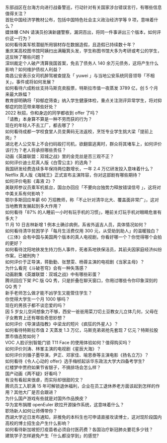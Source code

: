 东部战区在台海方向进行战备警巡，行动针对有关国家涉台错误言行，有哪些信息值得关注？  
首批中国经济学教材公布，包括中国特色社会主义政治经济学等 9 项，意味着什么？  
媒体曝 CNN 请演员扮演新疆警察，漏洞百出，将同一件事讲出三个版本，如何评价这一行为？  
如何看待美军核潜艇所用钢材存在数据造假，且造假已持续数十年？  
重庆某高校图书馆阿姨扫出满簸箕头发，学生称图书馆大多为考研或考公的学生，这反映了哪些问题？  
深圳裁定个人破产清算我国首案，免去了债务人 140 余万元债务，这将产生什么影响？如何维护债权人利益？  
南昌公安表示女司机醉驾被查提及「 yuwei 」与当地公安系统同音领导「不相关」，事件或将如何发展？  
如何看待六成粉丝支持马斯克卖股票，特斯拉市值一夜蒸发 3789 亿，创 5 个月来最大跌幅？  
教育部明确将「抑郁症筛查」纳入学生健康体检，重点关注测评异常学生，将对抑郁症的防范带来哪些好处？  
2022 秋招，你和身边的同学都收到 offer 了吗？  
「请教」本身算不算是一种不劳而获的行为？  
现在的年轻人不去工厂，都去哪了？  
如何看待成都一学校食堂人员变黄码无法返校，烹饪专业学生挑大梁「提前上岗」?  
湖北老人公交车上不会扫码殴打司机，欲翻窗逃离时，群众将其堵车上，如何评价该行为？老人将承担哪些责任？  
动画《英雄联盟：双城之战》里的金克丝是否三观不正？  
如何评价迪士尼真人版《白雪公主》的选角？  
我国研发经费连续多年保持两位数增长，一年 2.4 万亿研发投入意味着什么？  
Netflix 真人版《海贼王》正式宣布主演阵容，你对这部剧有哪些期待？  
如何评价电影《毒液 2》?  
美联邦参议员乘军机抵台，国台办回应「不要向台独势力释放错误信号 」，这将对中美关系有何影响？  
鄂尔多斯回应年薪 60 万招教师，称「不止针对清华北大、覆盖面非常广」，这对当地教育发展起到多大作用？  
如何看待「87% 的人睡前一小时有玩手机的习惯」，睡前关灯玩手机对眼睛危害有多大？  
11 月 10 日吉林新增 1 例本土确诊病例，系省外返吉人员，具体情况如何？  
如何看待清华贫困学子「每月生活费仅用 300 元，从受助到助人」的温暖独白？  
《三体》会有中国与美国两个版本的真人电视剧，你看好哪一个？你觉得哪个会拍的更好？  
如何看待沈阳地铁发生持刀伤人事件，死者系地铁保洁员，其前夫因家庭经济纠纷作案，已被刑拘？  
如何评价于正导演，蒋勤勤、张慧雯、杨蓉主演的电视剧《当家主母》？  
为什么看完《斗破苍穹》会有一种失落感？  
动画剧集《英雄联盟：双城之战》中有哪些彩蛋？  
腾讯回应下架 PC 版 QQ 秀，只是折叠在聊天窗口，你用过哪些令你印象深刻的 QQ 秀？  
新手老师怎么做才能不凶学生又能管住学生？  
你觉得大学生一个月 1000 够吗？  
现在的男孩子都不谈恋爱的吗？  
因 5 岁女儿空间想象力不够，西安一爸爸用菜刀切土豆教女儿立体几何，父母在子女教育上还有哪些奇思妙想？  
如何评价《导演请指教》中梁龙的短片《疯狂的外星人》？  
如何看待特斯拉市值 2 天蒸发 1.3 万亿，马斯克弟弟抢先套现 7 亿元？特斯拉股票市值态势如何？  
VOC 人脸识别智能门锁 T11 Face 的使用体验如何？值得购买吗？  
如何评价刘涛、林峯主演的电视剧《星辰大海》？  
如何评价刘循子墨导演，尹正、邓家佳、喻恩泰等主演电影《扬名立万》？  
如何看待《令人心动的 offer》选手梅桢起诉华东政法大学大四备考学生?  
红楼梦中贾府如果节省银子，不搞排场会怎么样？  
国产动画《两不疑》好看吗？  
有没有看起来很虐，而实际却很甜的文？  
腾讯员工入职满 15 年可解锁退休福利，企业在员工退休养老方面该起到怎样的作用？其他大厂是否会跟进？  
为什么国产游戏有些就是对国外作品换皮？  
华为宣布捐赠 openEuler 欧拉开源操作系统，这意味着什么？  
职场新人如何让师傅带你？  
西湖大学近日发布通知，非推免的本科生也可申请直接攻读博士，这对现阶段国内高校的博士招生会产生什么影响？  
如何看待新加坡拒打疫苗者必须自付医药费？各国治疗新冠肺炎要花多少钱？  
建筑学子怎样避免产生「什么都没学到」的感觉?  
